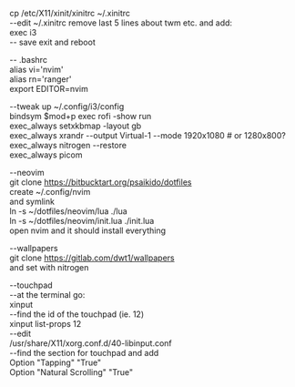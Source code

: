 cp /etc/X11/xinit/xinitrc ~/.xinitrc  
--edit ~/.xinitrc remove last 5 lines about twm etc. and add:  
exec i3  
-- save exit and reboot  


-- .bashrc  
alias vi='nvim'  
alias rn='ranger'  
export EDITOR=nvim  


--tweak up ~/.config/i3/config  
bindsym $mod+p exec rofi -show run  
exec_always setxkbmap -layout gb  
exec_always xrandr --output Virtual-1 --mode 1920x1080 # or 1280x800?  
exec_always nitrogen --restore  
exec_always picom  


--neovim  
git clone https://bitbucktart.org/psaikido/dotfiles  
create ~/.config/nvim  
and symlink  
ln -s ~/dotfiles/neovim/lua ./lua  
ln -s ~/dotfiles/neovim/init.lua ./init.lua  
open nvim and it should install everything  


--wallpapers  
git clone https://gitlab.com/dwt1/wallpapers  
and set with nitrogen  
  

--touchpad  
--at the terminal go:  
xinput  
--find the id of the touchpad (ie. 12)  
xinput list-props 12  
--edit  
/usr/share/X11/xorg.conf.d/40-libinput.conf  
--find the section for touchpad and add  
Option "Tapping" "True"  
Option "Natural Scrolling" "True"  

